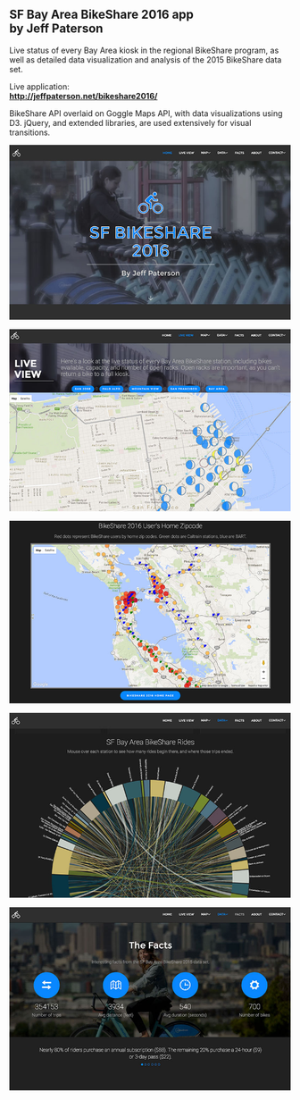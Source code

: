 <h2>SF Bay Area BikeShare 2016 app<br>
by Jeff Paterson
</h2>
<p>
Live status of every Bay Area kiosk in the regional BikeShare program, as well as detailed data visualization and analysis of the 2015 BikeShare data set.
</p>
Live application:<br/>
<strong>
<a href="http://jeffpaterson.net/bikeshare2016/">http://jeffpaterson.net/bikeshare2016/</a>
</strong>
<p>
BikeShare API overlaid on Goggle Maps API, with data visualizations using D3. jQuery, and extended libraries, are used extensively for visual transitions.
</p>
<p>
<img src="images/screen1.jpg" alt="Screenshot">
</p>
<p>
<img src="images/screen2.jpg" alt="Screenshot">
</p>
<p>
<img src="images/screen3.jpg" alt="Screenshot">
</p>
<p>
<img src="images/screen4.jpg" alt="Screenshot">
</p>
<p>
<img src="images/screen5.jpg" alt="Screenshot">
</p>